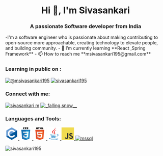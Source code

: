 <h1 align="center">Hi 👋, I'm Sivasankari</h1>
<h3 align="center">A passionate Software developer from India</h3>
-I'm a software engineer who is passionate about making contributing to open-source more approachable, creating technology to elevate people, and building community.
- 🌱 I’m currently learning **React ,Spring Framework**
- 📫 How to reach me **msivasankari195@gmail.com**
<h3 align="left">Learning in public on :</h3>
<p align="left">
<a href="https://www.hackerrank.com/profile/msivasankari195" target="blank"><img align="center" src="https://raw.githubusercontent.com/rahuldkjain/github-profile-readme-generator/master/src/images/icons/Social/hackerrank.svg" alt="@msivasankari195" height="30" width="40" /></a>
<a href="https://leetcode.com/sivasankari195/" target="blank"><img align="center" src="https://raw.githubusercontent.com/rahuldkjain/github-profile-readme-generator/master/src/images/icons/Social/leet-code.svg" alt="sivasankari195" height="30" width="40" /></a>
</p>
<h3 align="left">Connect with me:</h3>
<p align="left">
<a href="https://www.linkedin.com/in/sivasankari-m-486227210" target="blank"><img align="center" src="https://raw.githubusercontent.com/rahuldkjain/github-profile-readme-generator/master/src/images/icons/Social/linked-in-alt.svg" alt="sivasankari m" height="30" width="40" /></a>
<a href="https://instagram.com/_falling.snow__" target="blank"><img align="center" src="https://raw.githubusercontent.com/rahuldkjain/github-profile-readme-generator/master/src/images/icons/Social/instagram.svg" alt="_falling.snow__" height="30" width="40" /></a>
</p>

<h3 align="left">Languages and Tools:</h3>
<p align="left"> <a href="https://www.cprogramming.com/" target="_blank" rel="noreferrer"> <img src="https://raw.githubusercontent.com/devicons/devicon/master/icons/c/c-original.svg" alt="c" width="40" height="40"/> </a> <a href="https://www.w3schools.com/css/" target="_blank" rel="noreferrer"> <img src="https://raw.githubusercontent.com/devicons/devicon/master/icons/css3/css3-original-wordmark.svg" alt="css3" width="40" height="40"/> </a> <a href="https://www.w3.org/html/" target="_blank" rel="noreferrer"> <img src="https://raw.githubusercontent.com/devicons/devicon/master/icons/html5/html5-original-wordmark.svg" alt="html5" width="40" height="40"/> </a> <a href="https://www.java.com" target="_blank" rel="noreferrer"> <img src="https://raw.githubusercontent.com/devicons/devicon/master/icons/java/java-original.svg" alt="java" width="40" height="40"/> </a> <a href="https://developer.mozilla.org/en-US/docs/Web/JavaScript" target="_blank" rel="noreferrer"> <img src="https://raw.githubusercontent.com/devicons/devicon/master/icons/javascript/javascript-original.svg" alt="javascript" width="40" height="40"/> </a> <a href="https://www.microsoft.com/en-us/sql-server" target="_blank" rel="noreferrer"> <img src="https://www.svgrepo.com/show/303229/microsoft-sql-server-logo.svg" alt="mssql" width="40" height="40"/> </a> </p>

<p><img align="center" src="https://github-readme-stats.vercel.app/api/top-langs?username=sivasankari195&show_icons=true&locale=en&layout=compact" alt="sivasankari195" /></p>




